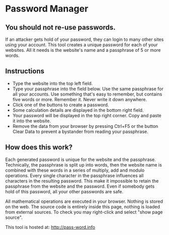 # Password Manager

## You should not re-use passwords.

If an attacker gets hold of your password, they can login to many other sites using your account. This tool creates a unique password for each of your websites. All it needs is the website's name and a passphrase of 5 or more words.

## Instructions

- Type the website into the top left field.<br/>
- Type your passphrase into the field below. Use the same passphrase for all your accounts. Use something that's easy to remember, but contains five words or more. Remember it. Never write it down anywhere.<br/>
- Click one of the buttons to create a password.<br/>
- Some calculation details are displayed in the bottom right field.<br/>
- Your password will be displayed in the top right corner. Copy and paste it into the website.<br/>
- Remove the data from your browser by pressing Ctrl+F5 or the button Clear Data to prevent a bystander from reading your passphrase.<br/>


## How does this work?

Each generated password is unique for the website and the passphrase. Technically, the passphrase is split up into words, then the website name is combined with these words in a series of multiply, add and modulo operations. Every single character in the passphrase influences all characters in the resulting password. This make it impossible to retain the passphrase from the website and the password. Even if somebody gets hold of this password, all your other passwords are safe.

All mathematical operations are executed in your browser. Nothing is stored on the web. The source code is entirely inside this page, nothing is loaded from external sources. To check you may right-click and select "show page source".

This tool is hosted at: http://pass-word.info 
